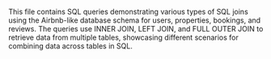This file contains SQL queries demonstrating various types of SQL joins using the Airbnb-like database schema for users, properties, bookings, and reviews. The queries use INNER JOIN, LEFT JOIN, and FULL OUTER JOIN to retrieve data from multiple tables, showcasing different scenarios for combining data across tables in SQL.